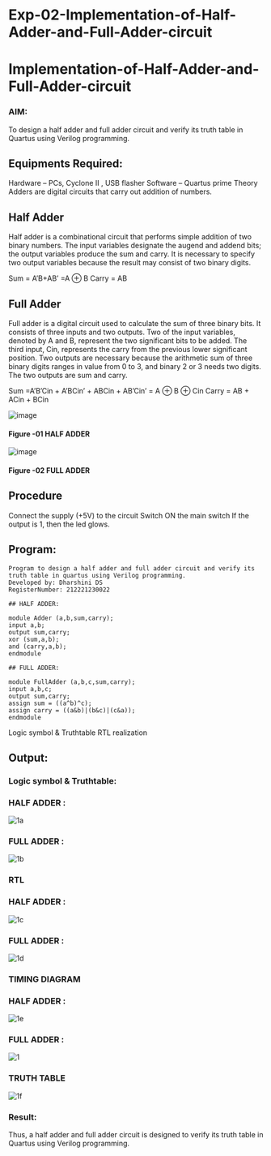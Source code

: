 # Exp-02-Implementation-of-Half-Adder-and-Full-Adder-circuit

# Implementation-of-Half-Adder-and-Full-Adder-circuit
### AIM:
To design a half adder and full adder circuit and verify its truth table in Quartus using Verilog programming.

## Equipments Required:
Hardware – PCs, Cyclone II , USB flasher
Software – Quartus prime
Theory
Adders are digital circuits that carry out addition of numbers.

## Half Adder
Half adder is a combinational circuit that performs simple addition of two binary numbers. The input variables designate the augend and addend bits; the output variables produce the sum and carry. It is necessary to specify two output variables because the result may consist of two binary digits.

Sum = A’B+AB’ =A ⊕ B Carry = AB

## Full Adder
Full adder is a digital circuit used to calculate the sum of three binary bits. It consists of three inputs and two outputs. Two of the input variables, denoted by A and B, represent the two significant bits to be added. The third input, Cin, represents the carry from the previous lower significant position. Two outputs are necessary because the arithmetic sum of three binary digits ranges in value from 0 to 3, and binary 2 or 3 needs two digits. The two outputs are sum and carry.

Sum =A’B’Cin + A’BCin’ + ABCin + AB’Cin’ = A ⊕ B ⊕ Cin Carry = AB + ACin + BCin

 ![image](https://user-images.githubusercontent.com/36288975/163552156-a13e5a56-c638-4110-97d9-8896907c8d25.png)

#### Figure -01 HALF ADDER 


![image](https://user-images.githubusercontent.com/36288975/163552057-b3547877-6d07-45b4-b7e0-bcfebfad9e1d.png)

#### Figure -02 FULL ADDER 

## Procedure

Connect the supply (+5V) to the circuit
Switch ON the main switch
If the output is 1, then the led glows.
## Program:
```
Program to design a half adder and full adder circuit and verify its truth table in quartus using Verilog programming.
Developed by: Dharshini DS
RegisterNumber: 212221230022
```
```
## HALF ADDER:

module Adder (a,b,sum,carry);
input a,b;
output sum,carry;
xor (sum,a,b);
and (carry,a,b);
endmodule

## FULL ADDER:

module FullAdder (a,b,c,sum,carry);
input a,b,c;
output sum,carry;
assign sum = ((a^b)^c);
assign carry = ((a&b)|(b&c)|(c&a));
endmodule
```
Logic symbol & Truthtable
RTL realization

## Output:
### Logic symbol & Truthtable:
### HALF ADDER :
![1a](https://user-images.githubusercontent.com/93427345/196041504-3b0b47e8-8461-4ecb-b408-1ca2db78d568.png)

### FULL ADDER :
![1b](https://user-images.githubusercontent.com/93427345/196041513-426a78fd-ffe7-4e7c-a131-f4ebc9f4ee68.png)

### RTL
### HALF ADDER :
![1c](https://user-images.githubusercontent.com/93427345/196041580-ab421444-134c-40d2-8762-d3621f9a21ae.png)

### FULL ADDER :
![1d](https://user-images.githubusercontent.com/93427345/196041587-c1f5a504-442a-420a-b19b-29fea1da5c60.png)

### TIMING DIAGRAM
### HALF ADDER :
![1e](https://user-images.githubusercontent.com/93427345/196041703-1602328b-ce28-4d0b-b68b-10d2093bedee.png)

### FULL ADDER :
![1](https://user-images.githubusercontent.com/93427345/196041707-fabe4697-8f78-49f9-bc26-edd29305c3c0.png)

### TRUTH TABLE 
![1f](https://user-images.githubusercontent.com/93427345/196041715-4798d643-240a-4f42-beff-ba28418d8501.png)

### Result:
Thus, a half adder and full adder circuit is designed to verify its truth table in Quartus using Verilog programming.
